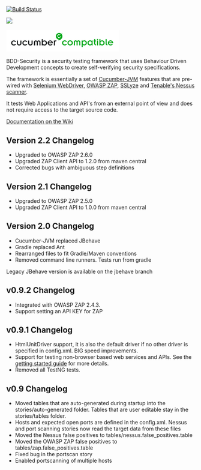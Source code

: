 [![Build Status](https://travis-ci.org/nicolasiltis/bdd-security.svg?branch=master)](https://travis-ci.org/nicolasiltis/bdd-security)


![](https://www.continuumsecurity.net/wp-content/uploads/2016/10/bdd-security160.png) 

<img src="https://github.com/cucumber-ltd/brand/blob/master/images/svg/tm/cucumber-compatible-black.svg" width="300"/>

BDD-Security is a security testing framework that uses Behaviour Driven Development concepts to create self-verifying security specifications.

The framework is essentially a set of [Cucumber-JVM](https://cucumber.io/) features that are pre-wired with [Selenium WebDriver](https://www.selenium.dev/documentation/webdriver/), [OWASP ZAP](https://www.zaproxy.org/), [SSLyze](https://github.com/nabla-c0d3/sslyze) and [Tenable's Nessus scanner](http://www.tenable.com/products/nessus-vulnerability-scanner).

It tests Web Applications and API's from an external point of view and does not require access to the target source code.

[Documentation on the Wiki](https://github.com/continuumsecurity/bdd-security/wiki)

## Version 2.2 Changelog
- Upgraded to OWASP ZAP 2.6.0
- Upgraded ZAP Client API to 1.2.0 from maven central
- Corrected bugs with ambiguous step definitions

## Version 2.1 Changelog
- Upgraded to OWASP ZAP 2.5.0
- Upgraded ZAP Client API to 1.0.0 from maven central

## Version 2.0 Changelog
- Cucumber-JVM replaced JBehave
- Gradle replaced Ant
- Rearranged files to fit Gradle/Maven conventions
- Removed command line runners. Tests run from gradle

Legacy JBehave version is available on the jbehave branch

## v0.9.2 Changelog
- Integrated with OWASP ZAP 2.4.3.
- Support setting an API KEY for ZAP

## v0.9.1 Changelog
- HtmlUnitDriver support, it is also the default driver if no other driver is specified in config.xml.  BIG speed improvements.
- Support for testing non-browser based web services and APIs.  See the [getting started guide](https://github.com/continuumsecurity/bdd-security/wiki/2-Getting-Started) for more details.
- Removed all TestNG tests.

## v0.9 Changelog
- Moved tables that are auto-generated during startup into the stories/auto-generated folder. Tables that are user editable stay in the stories/tables folder.
- Hosts and expected open ports are defined in the config.xml.  Nessus and port scanning stories now read the target data from these files
- Moved the Nessus false positives to tables/nessus.false_positives.table
- Moved the OWASP ZAP false positives to tables/zap.false_positives.table
- Fixed bug in the portscan story
- Enabled portscanning of multiple hosts
